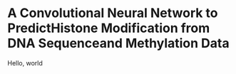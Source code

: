 # A Convolutional Neural Network to PredictHistone Modification from DNA Sequenceand Methylation Data
Hello, world
